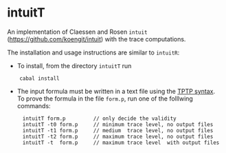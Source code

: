 intuitT
=======

An implementation of  Claessen and Rosen `intuit` (https://github.com/koengit/intuit)
with the trace computations.

The installation and usage instructions are similar to `intuitR`:

- To install, from the directory  `intuitT` run

```console
    cabal install
```

- The input formula must be written in a text file using the
   [TPTP syntax](http://tptp.cs.miami.edu/TPTP/QuickGuide/Problems.html).
  To prove the formula in the file `form.p`, run one of the folllwing commands:

```console
     intuitT form.p         // only decide the validity 
     intuitT -t0 form.p     // minimum trace level, no output files 
     intuitT -t1 form.p     // medium  trace level, no output files 
     intuitT -t2 form.p     // maximum trace level, no output files 
     intuitT -t  form.p     // maximum trace level  with output files 
```
